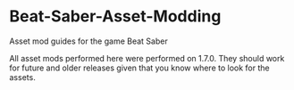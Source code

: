 # Beat-Saber-Asset-Modding
Asset mod guides for the game Beat Saber

All asset mods performed here were performed on 1.7.0. They should work for future and older releases given that you know where to look for the assets.
